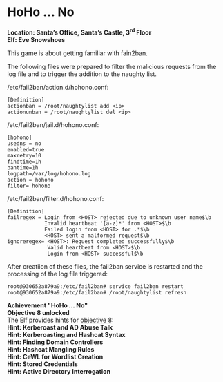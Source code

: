 <h1 id="hoho-...-no">HoHo … No</h1>
<p><strong>Location: Santa’s Office, Santa’s Castle, 3<sup>rd</sup> Floor</strong><br>
<strong>Elf: Eve Snowshoes</strong></p>
<p>This game is about getting familiar with fain2ban.</p>
<p>The following files were prepared to filter the malicious requests from the log file and to trigger the addition to the naughty list.</p>
<p>/etc/fail2ban/action.d/hohono.conf:</p>
<pre><code>[Definition]
actionban = /root/naughtylist add &lt;ip&gt;
actionunban = /root/naughtylist del &lt;ip&gt;
</code></pre>
<p>/etc/fail2ban/jail.d/hohono.conf:</p>
<pre><code>[hohono]
usedns = no
enabled=true
maxretry=10
findtime=1h
bantime=1h
logpath=/var/log/hohono.log
action = hohono
filter= hohono
</code></pre>
<p>/etc/fail2ban/filter.d/hohono.conf:</p>
<pre><code>[Definition]
failregex = Login from &lt;HOST&gt; rejected due to unknown user name$\b
            Invalid heartbeat '[a-z]*' from &lt;HOST&gt;$\b
            Failed login from &lt;HOST&gt; for .*$\b
            &lt;HOST&gt; sent a malformed request$\b
ignoreregex= &lt;HOST&gt;: Request completed successfully$\b
             Valid heartbeat from &lt;HOST&gt;$\b
             Login from &lt;HOST&gt; successful$\b
</code></pre>
<p>After creatiion of these files, the fail2ban service is restarted and the processing of the log file triggered:</p>
<pre><code>root@930652a879a9:/etc/fail2ban# service fail2ban restart
root@930652a879a9:/etc/fail2ban# /root/naughtylist refresh
</code></pre>
<p><strong>Achievement "HoHo … No"</strong><br>
<strong>Objective 8 unlocked</strong><br>
The Elf provides hints for <a href="https://github.com/joergschwarzwaelder/hhc2021/tree/master/Objective-8">objective 8</a>:<br>
<strong>Hint: Kerberoast and AD Abuse Talk</strong><br>
<strong>Hint: Kerberoasting and Hashcat Syntax</strong><br>
<strong>Hint: Finding Domain Controllers</strong><br>
<strong>Hint: Hashcat Mangling Rules</strong><br>
<strong>Hint: CeWL for Wordlist Creation</strong><br>
<strong>Hint: Stored Credentials</strong><br>
<strong>Hint: Active Directory Interrogation</strong></p>

